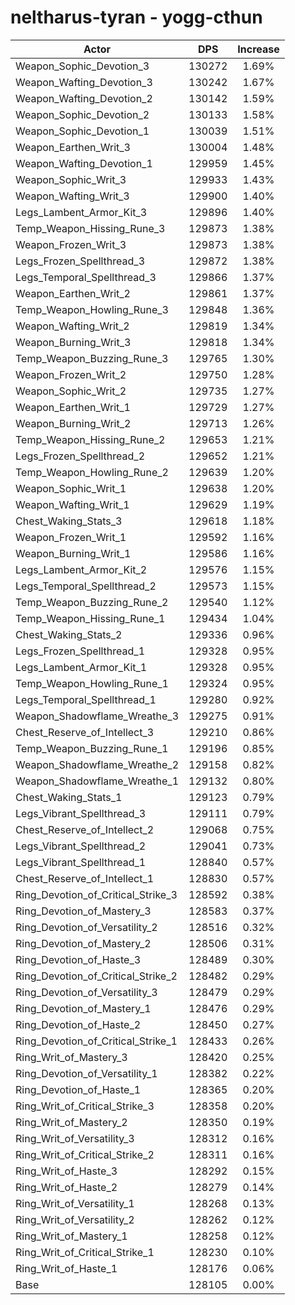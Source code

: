 # neltharus-tyran - yogg-cthun
| Actor | DPS | Increase |
|---|:---:|:---:|
|Weapon_Sophic_Devotion_3|130272|1.69%|
|Weapon_Wafting_Devotion_3|130242|1.67%|
|Weapon_Wafting_Devotion_2|130142|1.59%|
|Weapon_Sophic_Devotion_2|130133|1.58%|
|Weapon_Sophic_Devotion_1|130039|1.51%|
|Weapon_Earthen_Writ_3|130004|1.48%|
|Weapon_Wafting_Devotion_1|129959|1.45%|
|Weapon_Sophic_Writ_3|129933|1.43%|
|Weapon_Wafting_Writ_3|129900|1.40%|
|Legs_Lambent_Armor_Kit_3|129896|1.40%|
|Temp_Weapon_Hissing_Rune_3|129873|1.38%|
|Weapon_Frozen_Writ_3|129873|1.38%|
|Legs_Frozen_Spellthread_3|129872|1.38%|
|Legs_Temporal_Spellthread_3|129866|1.37%|
|Weapon_Earthen_Writ_2|129861|1.37%|
|Temp_Weapon_Howling_Rune_3|129848|1.36%|
|Weapon_Wafting_Writ_2|129819|1.34%|
|Weapon_Burning_Writ_3|129818|1.34%|
|Temp_Weapon_Buzzing_Rune_3|129765|1.30%|
|Weapon_Frozen_Writ_2|129750|1.28%|
|Weapon_Sophic_Writ_2|129735|1.27%|
|Weapon_Earthen_Writ_1|129729|1.27%|
|Weapon_Burning_Writ_2|129713|1.26%|
|Temp_Weapon_Hissing_Rune_2|129653|1.21%|
|Legs_Frozen_Spellthread_2|129652|1.21%|
|Temp_Weapon_Howling_Rune_2|129639|1.20%|
|Weapon_Sophic_Writ_1|129638|1.20%|
|Weapon_Wafting_Writ_1|129629|1.19%|
|Chest_Waking_Stats_3|129618|1.18%|
|Weapon_Frozen_Writ_1|129592|1.16%|
|Weapon_Burning_Writ_1|129586|1.16%|
|Legs_Lambent_Armor_Kit_2|129576|1.15%|
|Legs_Temporal_Spellthread_2|129573|1.15%|
|Temp_Weapon_Buzzing_Rune_2|129540|1.12%|
|Temp_Weapon_Hissing_Rune_1|129434|1.04%|
|Chest_Waking_Stats_2|129336|0.96%|
|Legs_Frozen_Spellthread_1|129328|0.95%|
|Legs_Lambent_Armor_Kit_1|129328|0.95%|
|Temp_Weapon_Howling_Rune_1|129324|0.95%|
|Legs_Temporal_Spellthread_1|129280|0.92%|
|Weapon_Shadowflame_Wreathe_3|129275|0.91%|
|Chest_Reserve_of_Intellect_3|129210|0.86%|
|Temp_Weapon_Buzzing_Rune_1|129196|0.85%|
|Weapon_Shadowflame_Wreathe_2|129158|0.82%|
|Weapon_Shadowflame_Wreathe_1|129132|0.80%|
|Chest_Waking_Stats_1|129123|0.79%|
|Legs_Vibrant_Spellthread_3|129111|0.79%|
|Chest_Reserve_of_Intellect_2|129068|0.75%|
|Legs_Vibrant_Spellthread_2|129041|0.73%|
|Legs_Vibrant_Spellthread_1|128840|0.57%|
|Chest_Reserve_of_Intellect_1|128830|0.57%|
|Ring_Devotion_of_Critical_Strike_3|128592|0.38%|
|Ring_Devotion_of_Mastery_3|128583|0.37%|
|Ring_Devotion_of_Versatility_2|128516|0.32%|
|Ring_Devotion_of_Mastery_2|128506|0.31%|
|Ring_Devotion_of_Haste_3|128489|0.30%|
|Ring_Devotion_of_Critical_Strike_2|128482|0.29%|
|Ring_Devotion_of_Versatility_3|128479|0.29%|
|Ring_Devotion_of_Mastery_1|128476|0.29%|
|Ring_Devotion_of_Haste_2|128450|0.27%|
|Ring_Devotion_of_Critical_Strike_1|128433|0.26%|
|Ring_Writ_of_Mastery_3|128420|0.25%|
|Ring_Devotion_of_Versatility_1|128382|0.22%|
|Ring_Devotion_of_Haste_1|128365|0.20%|
|Ring_Writ_of_Critical_Strike_3|128358|0.20%|
|Ring_Writ_of_Mastery_2|128350|0.19%|
|Ring_Writ_of_Versatility_3|128312|0.16%|
|Ring_Writ_of_Critical_Strike_2|128311|0.16%|
|Ring_Writ_of_Haste_3|128292|0.15%|
|Ring_Writ_of_Haste_2|128279|0.14%|
|Ring_Writ_of_Versatility_1|128268|0.13%|
|Ring_Writ_of_Versatility_2|128262|0.12%|
|Ring_Writ_of_Mastery_1|128258|0.12%|
|Ring_Writ_of_Critical_Strike_1|128230|0.10%|
|Ring_Writ_of_Haste_1|128176|0.06%|
|Base|128105|0.00%|
